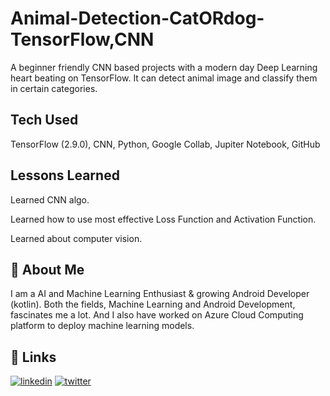 # Animal-Detection-CatORdog-TensorFlow,CNN


A beginner friendly CNN based projects with a modern day Deep Learning heart beating on TensorFlow. It can detect animal image and classify them in certain categories.

## Tech Used
TensorFlow (2.9.0), CNN, Python, Google Collab, Jupiter Notebook, GitHub


## Lessons Learned

Learned CNN algo.

Learned how to use most effective Loss Function and Activation Function.

Learned about computer vision.

## 🚀 About Me
I am a AI and Machine Learning Enthusiast & growing Android Developer (kotlin). Both the fields, Machine Learning and Android Development, fascinates me a lot. And I also have worked on Azure Cloud Computing platform to deploy machine learning models.


## 🔗 Links

[![linkedin](https://img.shields.io/badge/linkedin-0A66C2?style=for-the-badge&logo=linkedin&logoColor=white)](https://www.linkedin.com/in/thebitanpaul)
[![twitter](https://img.shields.io/badge/twitter-1DA1F2?style=for-the-badge&logo=twitter&logoColor=white)](https://twitter.com/thebitanpaul_)


